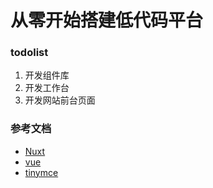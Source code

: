 # 从零开始搭建低代码平台

### todolist
1. 开发组件库
2. 开发工作台
3. 开发网站前台页面

### 参考文档
* [Nuxt](https://nuxt.zhcndoc.com/docs/4.x/getting-started/installation)  
* [vue](https://cn.vuejs.org/guide/introduction)
* [tinymce](https://www.tiny.cloud/my-account/integrate/#vue)